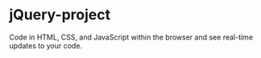 # jQuery-project
Code in HTML, CSS, and JavaScript within the browser and see real-time updates to your code.
